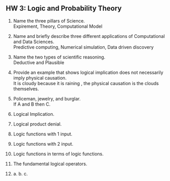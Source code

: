 ## HW 3: Logic and Probability Theory  

1. Name the three pillars of Science.  
Expirement, Theory, Computational Model  
2. Name and briefly describe three different applications of Computational and Data Sciences.  
Predictive computing, Numerical simulation, Data driven discovery  
3. Name the two types of scientific reasoning.  
Deductive and Plausible  
4. Provide an example that shows logical implication does not necessarily imply physical causation.  
It is cloudy because it is raining , the physical causation is the clouds themselves.  
5. Policeman, jewelry, and burglar.  
If A and B then C.  
6. Logical Implication.  

7. Logical product denial.  

8. Logic functions with 1 input.  

9. Logic functions with 2 input.  

10. Logic functions in terms of logic functions.  

11. The fundamental logical operators.  

12. a.    b.      c.    
